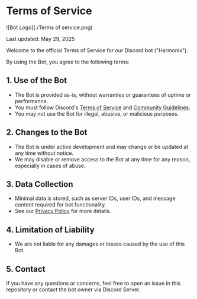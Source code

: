# Terms of Service

![Bot Logo](./Terms of service.png)

Last updated: May 29, 2025

Welcome to the official Terms of Service for our Discord bot ("Harmonix").

By using the Bot, you agree to the following terms:

## 1. Use of the Bot
- The Bot is provided as-is, without warranties or guarantees of uptime or performance.
- You must follow Discord's [Terms of Service](https://discord.com/terms) and [Community Guidelines](https://discord.com/guidelines).
- You may not use the Bot for illegal, abusive, or malicious purposes.

## 2. Changes to the Bot
- The Bot is under active development and may change or be updated at any time without notice.
- We may disable or remove access to the Bot at any time for any reason, especially in cases of abuse.

## 3. Data Collection
- Minimal data is stored, such as server IDs, user IDs, and message content required for bot functionality.
- See our [Privacy Policy](./PRIVACY_POLICY.md) for more details.

## 4. Limitation of Liability
- We are not liable for any damages or losses caused by the use of this Bot.

## 5. Contact
If you have any questions or concerns, feel free to open an issue in this repository or contact the bot owner via Discord Server.
